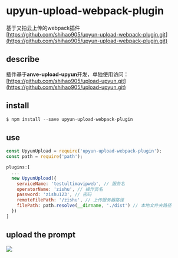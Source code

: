 # upyun-upload-webpack-plugin 

基于又拍云上传的webpack插件  
[https://github.com/shihao905/upyun-upload-webpack-plugin.git](https://github.com/shihao905/upyun-upload-webpack-plugin.git)

## describe  

插件基于**anve-upload-upyun**开发，单独使用访问：[https://github.com/shihao905/upload-upyun.git](https://github.com/shihao905/upload-upyun.git)

## install

```js
$ npm install --save upyun-upload-webpack-plugin
```

## use

```js
const UpyunUpload = require('upyun-upload-webpack-plugin');
const path = require('path');

plugins:[
  ...
  new UpyunUpload({
    serviceName: 'testultimavipweb', // 服务名
    operatorName: 'zishu', // 操作员名
    password: 'zishu123', // 密码
    remoteFilePath: '/zishu', // 上传服务器路径
    filePath: path.resolve(__dirname, './dist') // 本地文件夹路径
  })
]
```

## upload the prompt 

![](https://img2.ultimavip.cn/ultimavip/ultimavip-uplaod.png)
